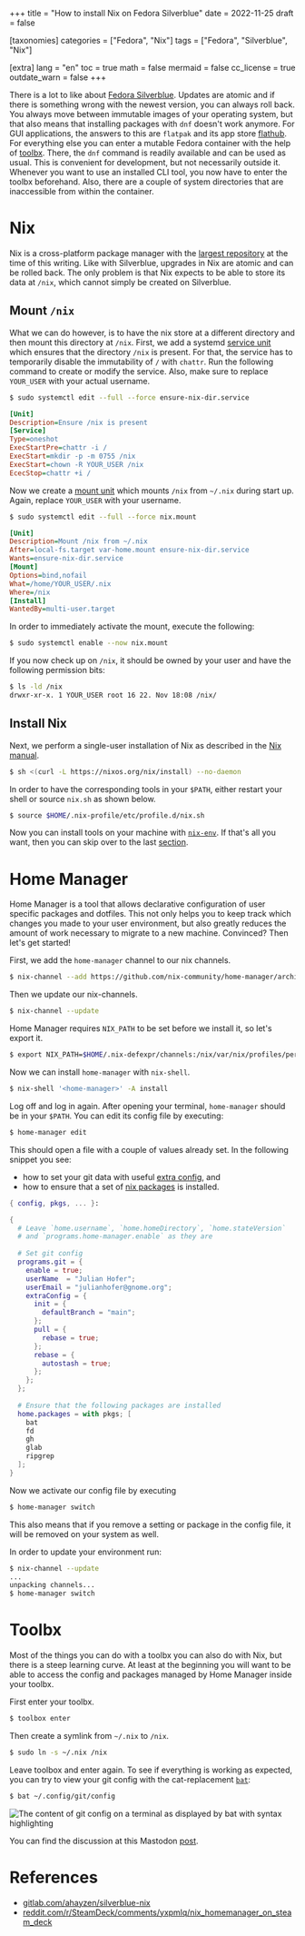 +++
title = "How to install Nix on Fedora Silverblue"
date = 2022-11-25
draft = false

[taxonomies]
categories = ["Fedora", "Nix"]
tags = ["Fedora", "Silverblue", "Nix"]

[extra]
lang = "en"
toc = true
math = false
mermaid = false
cc_license = true
outdate_warn = false
+++

There is a lot to like about [Fedora Silverblue](https://docs.fedoraproject.org/en-US/fedora-silverblue/).
Updates are atomic and if there is something wrong with the newest version, you can always roll back.
You always move between immutable images of your operating system, but that also means that installing packages with `dnf` doesn't work anymore.
For GUI applications, the answers to this are `flatpak` and its app store [flathub](https://flathub.org/home).
For everything else you can enter a mutable Fedora container with the help of [toolbx](https://containertoolbx.org/).
There, the `dnf` command is readily available and can be used as usual.
This is convenient for development, but not necessarily outside it.
Whenever you want to use an installed CLI tool, you now have to enter the toolbx beforehand.
Also, there are a couple of system directories that are inaccessible from within the container.
 
# Nix

Nix is a cross-platform package manager with the [largest repository](https://repology.org/repositories/statistics/total) at the time of this writing.
Like with Silverblue, upgrades in Nix are atomic and can be rolled back.
The only problem is that Nix expects to be able to store its data at `/nix`, which cannot simply be created on Silverblue.

## Mount `/nix`

What we can do however, is to have the nix store at a different directory and then mount this directory at `/nix`.
First, we add a systemd [service unit](https://www.freedesktop.org/software/systemd/man/systemd.service.html) which ensures that the directory `/nix` is present.
For that, the service has to temporarily disable the immutability of `/` with `chattr`.
Run the following command to create or modify the service.
Also, make sure to replace `YOUR_USER` with your actual username. 

```bash
$ sudo systemctl edit --full --force ensure-nix-dir.service
```


```ini
[Unit]
Description=Ensure /nix is present
[Service]
Type=oneshot
ExecStartPre=chattr -i /
ExecStart=mkdir -p -m 0755 /nix
ExecStart=chown -R YOUR_USER /nix
EcecStop=chattr +i /
```

Now we create a [mount unit](https://www.freedesktop.org/software/systemd/man/systemd.mount.html) which mounts `/nix` from `~/.nix` during start up.
Again, replace `YOUR_USER` with your username.


```bash
$ sudo systemctl edit --full --force nix.mount
```

```ini
[Unit]
Description=Mount /nix from ~/.nix
After=local-fs.target var-home.mount ensure-nix-dir.service
Wants=ensure-nix-dir.service
[Mount]
Options=bind,nofail
What=/home/YOUR_USER/.nix
Where=/nix
[Install]
WantedBy=multi-user.target
```

In order to immediately activate the mount, execute the following:

```bash
$ sudo systemctl enable --now nix.mount
```

If you now check up on `/nix`, it should be owned by your user and have the following permission bits:

```bash
$ ls -ld /nix
drwxr-xr-x. 1 YOUR_USER root 16 22. Nov 18:08 /nix/
```

## Install Nix

Next, we perform a single-user installation of Nix as described in the [Nix manual](https://nixos.org/manual/nix/stable/installation/installing-binary.html#single-user-installation).

```bash
$ sh <(curl -L https://nixos.org/nix/install) --no-daemon
```

In order to have the corresponding tools in your `$PATH`, either restart your shell or source `nix.sh` as shown below.

```bash
$ source $HOME/.nix-profile/etc/profile.d/nix.sh
```

Now you can install tools on your machine with [`nix-env`](https://nixos.org/manual/nix/stable/command-ref/nix-env.html).
If that's all you want, then you can skip over to the last [section](./#toolbx).

# Home Manager

Home Manager is a tool that allows declarative configuration of user specific packages and dotfiles.
This not only helps you to keep track which changes you made to your user environment, but also greatly reduces the amount of work necessary to migrate to a new machine.
Convinced?
Then let's get started!

First, we add the `home-manager` channel to our nix channels.

```bash
$ nix-channel --add https://github.com/nix-community/home-manager/archive/master.tar.gz home-manager
```

Then we update our nix-channels.

```bash
$ nix-channel --update
```

Home Manager requires `NIX_PATH` to be set before we install it, so let's export it.

```bash
$ export NIX_PATH=$HOME/.nix-defexpr/channels:/nix/var/nix/profiles/per-user/root/channels${NIX_PATH:+:$NIX_PATH}
```

Now we can install `home-manager` with `nix-shell`.

```bash
$ nix-shell '<home-manager>' -A install
```

Log off and log in again.
After opening your terminal, `home-manager` should be in your `$PATH`.
You can edit its config file by executing:

```bash
$ home-manager edit
```

This should open a file with a couple of values already set.
In the following snippet you see:
- how to set your git data with useful [extra config](https://leosiddle.com/posts/2020/07/git-config-pull-rebase-autostash/), and
- how to ensure that a set of [nix packages](https://search.nixos.org/packages?channel=unstable) is installed.

```nix
{ config, pkgs, ... }:

{
  # Leave `home.username`, `home.homeDirectory`, `home.stateVersion`
  # and `programs.home-manager.enable` as they are 
  
  # Set git config 
  programs.git = {
    enable = true;
    userName  = "Julian Hofer";
    userEmail = "julianhofer@gnome.org";
    extraConfig = {
      init = {
        defaultBranch = "main";
      };
      pull = {
        rebase = true;
      };
      rebase = {
        autostash = true;
      };
    };
  };
  
  # Ensure that the following packages are installed
  home.packages = with pkgs; [
    bat
    fd
    gh
    glab
    ripgrep
  ];  
}
```


Now we activate our config file by executing

```bash
$ home-manager switch
```

This also means that if you remove a setting or package in the config file, it will be removed on your system as well.

In order to update your environment run:
```bash
$ nix-channel --update
...
unpacking channels...
$ home-manager switch
```

# Toolbx

Most of the things you can do with a toolbx you can also do with Nix, but there is a steep learning curve.
At least at the beginning you will want to be able to access the config and packages managed by Home Manager inside your toolbx.

First enter your toolbx.
```bash
$ toolbox enter
```

Then create a symlink from `~/.nix` to `/nix`.

```bash
$ sudo ln -s ~/.nix /nix
```

Leave toolbox and enter again.
To see if everything is working as expected, you can try to view your git config with the cat-replacement [`bat`](https://github.com/sharkdp/bat#syntax-highlighting):

```bash
$ bat ~/.config/git/config
```

![The content of git config on a terminal as displayed by bat with syntax highlighting](/posts/01-silverblue-nix/bat-output.png)

You can find the discussion at this Mastodon [post](https://chaos.social/@ju/109403606881379264).

# References

- [gitlab.com/ahayzen/silverblue-nix](https://gitlab.com/ahayzen/silverblue-nix)
- [reddit.com/r/SteamDeck/comments/yxpmlq/nix_homemanager_on_steam_deck](https://www.reddit.com/r/SteamDeck/comments/yxpmlq/nix_homemanager_on_steam_deck/)
